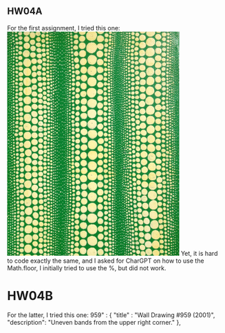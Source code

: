 ## HW04A
For the first assignment, I tried this one:
![alt text](image.png)
Yet, it is hard to code exactly the same, and I asked for CharGPT on how to use the  Math.floor, I initially tried to use the %, but did not work.

# HW04B
For the latter, I tried this one: 
959" : {
    "title" : "Wall Drawing #959 (2001)",
    "description": "Uneven bands from the upper right corner."
  },

